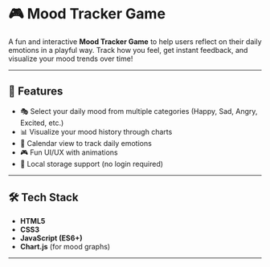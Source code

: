 # 🎮 Mood Tracker Game

A fun and interactive **Mood Tracker Game** to help users reflect on their daily emotions in a playful way. Track how you feel, get instant feedback, and visualize your mood trends over time!

---

## 📌 Features

- 🎭 Select your daily mood from multiple categories (Happy, Sad, Angry, Excited, etc.)
- 📊 Visualize your mood history through charts
- 📅 Calendar view to track daily emotions
- 🎮 Fun UI/UX with animations
- 💾 Local storage support (no login required)

---

## 🛠️ Tech Stack

- **HTML5**
- **CSS3**
- **JavaScript (ES6+)**
- **Chart.js** (for mood graphs)

---

